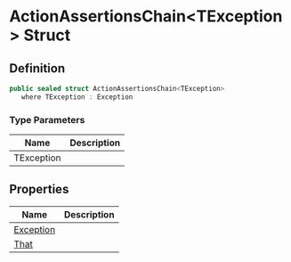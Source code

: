 # ActionAssertionsChain&lt;TException&gt; Struct
## Definition

```c#
public sealed struct ActionAssertionsChain<TException>
   where TException : Exception
```

### Type Parameters

| Name | Description |
| ---- | ----------- |
| TException |  |

## Properties

| Name | Description |
| ---- | ----------- |
| [Exception](MrKWatkins.Assertions.ActionAssertionsChain-1.Exception.md) |  |
| [That](MrKWatkins.Assertions.ActionAssertionsChain-1.That.md) |  |

